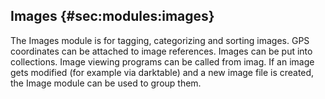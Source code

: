 ## Images {#sec:modules:images}

The Images module is for tagging, categorizing and sorting images. GPS coordinates can be attached to image references. Images can be put into collections. Image viewing programs can be called from imag. If an image gets modified (for example via darktable) and a new image file is created, the Image module can be used to group them.

